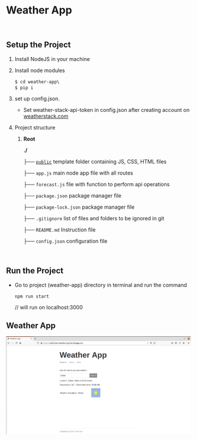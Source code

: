 # Weather App

 <br/>

## Setup the Project

1. Install NodeJS in your machine

2. Install node modules

   ```
   $ cd weather-app\
   $ pip i
   ```

3. set up config.json.

    * Set weather-stack-api-token in config.json after creating account on [weatherstack.com](https://weatherstack.com/)

5. Project structure

    1. **Root**

       **./**

       ├── <u>`public`</u> template folder containing JS, CSS, HTML files

       ├── `app.js` main node app file with all routes

       ├── `forecast.js` file with function to perform api operations

       ├── `package.json` package manager file

       ├── `package-lock.json` package manager file

       ├── `.gitignore` list of files and folders to be ignored in git
    
       ├── `README.md` Instruction file

       ├── `config.json` configuration file
    

 <br/>

## Run the Project

* Go to project (weather-app) directory in terminal and run the command

   ```
   npm run start 
   ```

  // will run on localhost:3000


## Weather App

![weather-app](https://github.com/tejaschauhan373/weather-app/blob/master/images/weather_app.png)